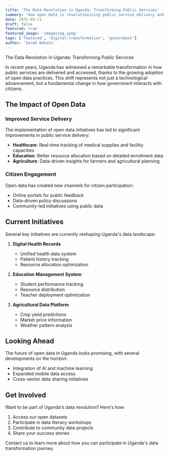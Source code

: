 ```yaml
---
title: 'The Data Revolution in Uganda: Transforming Public Services'
summary: 'How open data is revolutionizing public service delivery and citizen engagement in Uganda'
date: 2025-04-11
draft: false
featured: true
featured_image: 'imagesimg.jpeg'
tags: ['featured', 'digital-transformation', 'government']
author: 'Sarah Nakato'
---
```


The Data Revolution in Uganda: Transforming Public Services

In recent years, Uganda has witnessed a remarkable transformation in how public services are delivered and accessed, thanks to the growing adoption of open data practices. This shift represents not just a technological advancement, but a fundamental change in how government interacts with citizens.

## The Impact of Open Data

### Improved Service Delivery

The implementation of open data initiatives has led to significant improvements in public service delivery:

- **Healthcare**: Real-time tracking of medical supplies and facility capacities
- **Education**: Better resource allocation based on detailed enrollment data
- **Agriculture**: Data-driven insights for farmers and agricultural planning

### Citizen Engagement

Open data has created new channels for citizen participation:

- Online portals for public feedback
- Data-driven policy discussions
- Community-led initiatives using public data

## Current Initiatives

Several key initiatives are currently reshaping Uganda's data landscape:

1. **Digital Health Records**

   - Unified health data system
   - Patient history tracking
   - Resource allocation optimization

2. **Education Management System**

   - Student performance tracking
   - Resource distribution
   - Teacher deployment optimization

3. **Agricultural Data Platform**
   - Crop yield predictions
   - Market price information
   - Weather pattern analysis

## Looking Ahead

The future of open data in Uganda looks promising, with several developments on the horizon:

- Integration of AI and machine learning
- Expanded mobile data access
- Cross-sector data sharing initiatives

## Get Involved

Want to be part of Uganda's data revolution? Here's how:

1. Access our open datasets
2. Participate in data literacy workshops
3. Contribute to community data projects
4. Share your success stories

Contact us to learn more about how you can participate in Uganda's data transformation journey.

